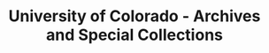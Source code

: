 ---
layout: repo
title: "University of Colorado - Archives and Special Collections"
id: 12317
permalink: repos/12317/
---